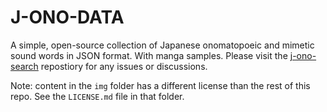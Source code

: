 # J-ONO-DATA

A simple, open-source collection of Japanese onomatopoeic and mimetic sound words in JSON format. With manga samples. Please visit the [j-ono-search](https://github.com/ObakeConstructs/j-ono-search) repostiory for any issues or discussions.

Note: content in the `img` folder has a different license than the rest of this repo.  See the `LICENSE.md` file in that folder.
